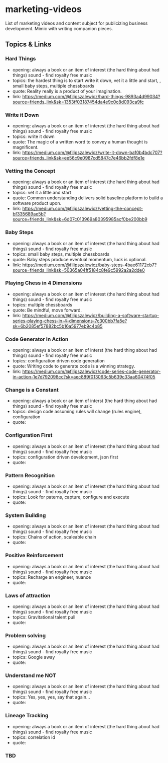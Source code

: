 # marketing-videos
List of marketing videos and content subject for publicizing business development. Mimic with writing companion pieces.

## Topics & Links

### Hard Things 
- opening: always a book or an item of interest (the hard thing about had things) sound - find royalty free music
- topics: the hardest thing is to start write it down, vet it a little and start, , small baby steps, multiple chessboards
- quote: Reality really is a product of your imagination.
- link: https://medium.com/@filipszalewicz/hard-things-9893a4d99034?source=friends_link&sk=1353ff03187454da4e9c0c8d093ca9fc


### Write it Down 
- opening: always a book or an item of interest (the hard thing about had things) sound - find royalty free music
- topics: write it down
- quote: The magic of a written word to convey a human thought is magnificent.
- link: https://medium.com/@filipszalewicz/write-it-down-ba10b4bdc707?source=friends_link&sk=ee56c9e0987cd5847c7e46bb2fdf8e1e


### Vetting the Concept 
- opening: always a book or an item of interest (the hard thing about had things) sound - find royalty free music
- topics: vet it a little and start
- quote: Common understanding delivers solid baseline platform to build a software product upon.
- link: https://medium.com/@filipszalewicz/vetting-the-concept-bf335689ae5b?source=friends_link&sk=6d07c013969a80395985acf0be200bb9


### Baby Steps 
- opening: always a book or an item of interest (the hard thing about had things) sound - find royalty free music
- topics: small baby steps, multiple chessboards
- quote: Baby steps produce eventual momentum, luck is optional.
- link: https://medium.com/@filipszalewicz/baby-steps-4bae61172cb7?source=friends_link&sk=50365a04ff5184c8fe9c5992a2a2dde0


### Playing Chess in 4 Dimensions 
- opening: always a book or an item of interest (the hard thing about had things) sound - find royalty free music
- topics: multiple chessboards
- quote: Be mindful, move forward.
- link: https://medium.com/@filipszalewicz/building-a-software-startup-series-playing-chess-in-4-dimensions-7c300bb7fa5e?sk=6b2085ef57882bc5b16a5977eb9c4b85


### Code Generator In Action
- opening: always a book or an item of interst (the hard thing about had things) sound - find royalty free music
- topics: configuration driven code generation
- quote: Writing code to generate code is a winning strategy.
- link: https://medium.com/@filipszalewicz/code-series-code-generator-in-action-1e7d792098cc?sk=aec889f013063c5b639c33aa60474f05


### Change is a Constant 
- opening: always a book or an item of interst (the hard thing about had things) sound - find royalty free music
- topics: design code assuming rules will change (rules engine), configuration
- quote: 


### Configuration First 
- opening: always a book or an item of interest (the hard thing about had things) sound - find royalty free music
- topics: configuration driven development, json first
- quote: 


### Pattern Recognition 
- opening: always a book or an item of interest (the hard thing about had things) sound - find royalty free music
- topics: Look for paterns, capture, configure and execute
- quote: 


### System Building 
- opening: always a book or an item of interest (the hard thing about had things) sound - find royalty free music
- topics: Chains of action, scaleable chain 
- quote: 


### Positive Reinforcement 
- opening: always a book or an item of interest (the hard thing about had things) sound - find royalty free music
- topics: Recharge an engineer, nuance
- quote: 


### Laws of attraction 
- opening: always a book or an item of interest (the hard thing about had things) sound - find royalty free music
- topics: Gravitational talent pull
- quote: 


### Problem solving 
- opening: always a book or an item of interest (the hard thing about had things) sound - find royalty free music
- topics: Google away
- quote: 


### Understand me NOT 
- opening: always a book or an item of interest (the hard thing about had things) sound - find royalty free music
- topics: Yes, yes, yes, say that again...
- quote: 


### Lineage Tracking 
- opening: always a book or an item of interest (the hard thing about had things) sound - find royalty free music
- topics: correlation id
- quote: 


### TBD
